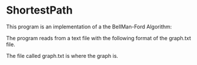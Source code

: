 
# ShortestPath
This program is an implementation of a the BellMan-Ford Algorithm:

The program reads from a text file with the following format of the graph.txt file.

The file called graph.txt is where the graph is.


